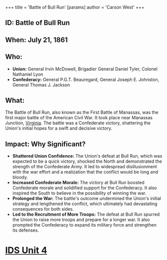 +++
 title = 'Battle of Bull Run'
[params]
	author = 'Carson West'
+++
## ID: Battle of Bull Run

## When: July 21, 1861

## Who:
* **Union:** General Irvin McDowell, Brigadier General Daniel Tyler,  Colonel Nathaniel Lyon 
* **Confederacy:** General P.G.T. Beauregard, General Joseph E. Johnston, General Thomas J. Jackson

## What:
The Battle of Bull Run, also known as the First Battle of Manassas, was the first major battle of the American Civil War. It took place near Manassas Junction, [Virginia](./../virginia/). The battle was a Confederate victory, shattering the Union's initial hopes for a swift and decisive victory.  

## Impact: Why Significant? 
* **Shattered Union Confidence:** The Union's defeat at Bull Run, which was expected to be a quick victory, shocked the North and demonstrated the strength of the Confederate Army. It led to widespread disillusionment with the war effort and a realization that the conflict would be long and bloody.
* **Increased Confederate Morale:** The victory at Bull Run boosted Confederate morale and solidified support for the Confederacy. It also inspired the South to believe in the possibility of winning the war.
* **Prolonged the War:** The battle's outcome undermined the Union's initial strategy and lengthened the conflict, which ultimately had devastating consequences for both sides.
* **Led to the Recruitment of More Troops:**  The defeat at Bull Run spurred the Union to raise more troops and prepare for a longer war. It also prompted the Confederacy to expand its military force and strengthen its defenses. 

# [IDS Unit 4](./../ids-unit-4/)